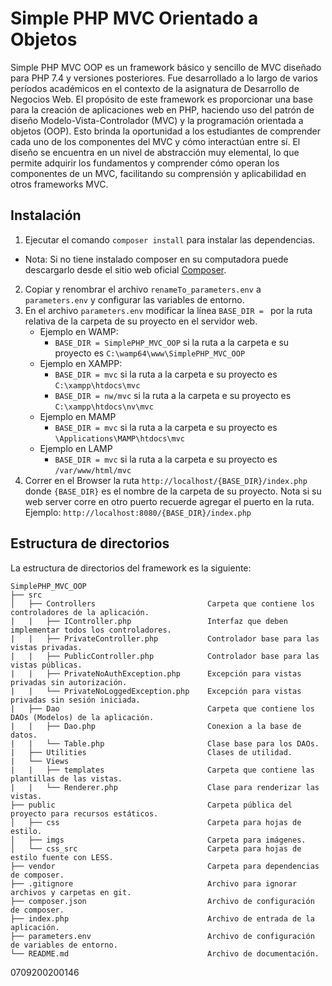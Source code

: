 # Simple PHP MVC Orientado a Objetos

Simple PHP MVC OOP es un framework básico y sencillo de MVC diseñado para PHP 7.4 y versiones posteriores. Fue desarrollado a lo largo de varios períodos académicos en el contexto de la asignatura de Desarrollo de Negocios Web. El propósito de este framework es proporcionar una base para la creación de aplicaciones web en PHP, haciendo uso del patrón de diseño Modelo-Vista-Controlador (MVC) y la programación orientada a objetos (OOP). Esto brinda la oportunidad a los estudiantes de comprender cada uno de los componentes del MVC y cómo interactúan entre sí. El diseño se encuentra en un nivel de abstracción muy elemental, lo que permite adquirir los fundamentos y comprender cómo operan los componentes de un MVC, facilitando su comprensión y aplicabilidad en otros frameworks MVC.

## Instalación

1. Ejecutar el comando `composer install` para instalar las dependencias.
  - Nota: Si no tiene instalado composer en su computadora puede descargarlo desde el sitio web oficial [Composer](https://getcomposer.org/download/).
2. Copiar y renombrar el archivo `renameTo_parameters.env` a `parameters.env` y configurar las variables de entorno.
3. En el archivo `parameters.env` modificar la línea `BASE_DIR = ` por la ruta relativa de la carpeta de su proyecto en el servidor web.
    - Ejemplo en WAMP:
        - `BASE_DIR = SimplePHP_MVC_OOP` si la ruta a la carpeta e su proyecto es `C:\wamp64\www\SimplePHP_MVC_OOP`
    - Ejemplo en XAMPP:
        - `BASE_DIR = mvc` si la ruta a la carpeta e su proyecto es `C:\xampp\htdocs\mvc`
        - `BASE_DIR = nw/mvc` si la ruta a la carpeta e su proyecto es `C:\xampp\htdocs\nv\mvc`
    - Ejemplo en MAMP
        - `BASE_DIR = mvc` si la ruta a la carpeta e su proyecto es `\Applications\MAMP\htdocs\mvc`
    - Ejemplo en LAMP
        - `BASE_DIR = mvc` si la ruta a la carpeta e su proyecto es `/var/www/html/mvc`
4. Correr en el Browser la ruta `http://localhost/{BASE_DIR}/index.php` donde `{BASE_DIR}` es el nombre de la carpeta de su proyecto. Nota si su web server corre en otro puerto recuerde agregar el puerto en la ruta. Ejemplo: `http://localhost:8080/{BASE_DIR}/index.php`

## Estructura de directorios

La estructura de directorios del framework es la siguiente:

```
SimplePHP_MVC_OOP
├── src
│   ├── Controllers                         Carpeta que contiene los controladores de la aplicación.
|   |   ├── IController.php                 Interfaz que deben implementar todos los controladores.
|   |   ├── PrivateController.php           Controlador base para las vistas privadas.
|   |   ├── PublicController.php            Controlador base para las vistas públicas.
|   |   ├── PrivateNoAuthException.php      Excepción para vistas privadas sin autorización.
|   |   └── PrivateNoLoggedException.php    Excepción para vistas privadas sin sesión iniciada.
|   ├── Dao                                 Carpeta que contiene los DAOs (Modelos) de la aplicación.
|   |   ├── Dao.php                         Conexion a la base de datos.
|   |   └── Table.php                       Clase base para los DAOs.
|   ├── Utilities                           Clases de utilidad.
|   └── Views
|   |   ├── templates                       Carpeta que contiene las plantillas de las vistas.
|   |   └── Renderer.php                    Clase para renderizar las vistas.
├── public                                  Carpeta pública del proyecto para recursos estáticos.
│   ├── css                                 Carpeta para hojas de estilo.  
│   ├── imgs                                Carpeta para imágenes.
│   └── css_src                             Carpeta para hojas de estilo fuente con LESS.
├── vendor                                  Carpeta para dependencias de composer.
├── .gitignore                              Archivo para ignorar archivos y carpetas en git.
├── composer.json                           Archivo de configuración de composer.
├── index.php                               Archivo de entrada de la aplicación.
├── parameters.env                          Archivo de configuración de variables de entorno.
└── README.md                               Archivo de documentación.
```
0709200200146
